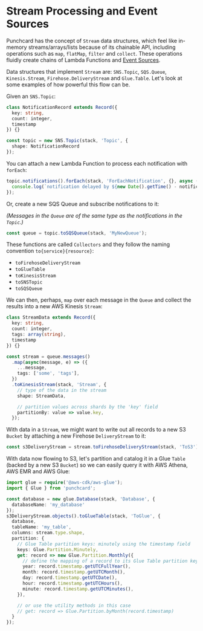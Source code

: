 # Stream Processing and Event Sources

Punchcard has the concept of `Stream` data structures, which feel like in-memory streams/arrays/lists because of its chainable API, including operations such as `map`, `flatMap`, `filter` and `collect`. These operations fluidly create chains of Lambda Functions and [Event Sources](https://docs.aws.amazon.com/lambda/latest/dg/invocation-eventsourcemapping.html).

Data structures that implement `Stream` are: `SNS.Topic`, `SQS.Queue`, `Kinesis.Stream`, `Firehose.DeliveryStream` and `Glue.Table`. Let's look at some examples of how powerful this flow can be.

Given an `SNS.Topic`:
```ts
class NotificationRecord extends Record({
  key: string,
  count: integer,
  timestamp
}) {}

const topic = new SNS.Topic(stack, 'Topic', {
  shape: NotificationRecord
});
```

You can attach a new Lambda Function to process each notification with `forEach`:
```ts
topic.notifications().forEach(stack, 'ForEachNotification', {}, async (notification) => {
  console.log(`notification delayed by ${new Date().getTime() - notification.timestamp.getTime()}ms`);
});
```

Or, create a new SQS Queue and subscribe notifications to it:

*(Messages in the `Queue` are of the same type as the notifications in the `Topic`.)*

```ts
const queue = topic.toSQSQueue(stack, 'MyNewQueue');
```

These functions are called `Collectors` and they follow the naming convention `to{service}{resource}`:
* `toFirehoseDeliveryStream`
* `toGlueTable`
* `toKinesisStream`
* `toSNSTopic`
* `toSQSQueue`

We can then, perhaps, `map` over each message in the `Queue` and collect the results into a new AWS Kinesis `Stream`:

```ts
class StreamData extends Record({
  key: string,
  count: integer,
  tags: array(string),
  timestamp
}) {}

const stream = queue.messages()
  .map(async(message, e) => ({
    ...message,
    tags: ['some', 'tags'],
  })
  .toKinesisStream(stack, 'Stream', {
    // type of the data in the stream
    shape: StreamData,

    // partition values across shards by the 'key' field
    partitionBy: value => value.key,
  });
```

With data in a `Stream`, we might want to write out all records to a new S3 `Bucket` by attaching a new Firehose `DeliveryStream` to it:

```ts
const s3DeliveryStream = stream.toFirehoseDeliveryStream(stack, 'ToS3');
```

With data now flowing to S3, let's partition and catalog it in a Glue `Table` (backed by a new S3 `Bucket`) so we can easily query it with AWS Athena, AWS EMR and AWS Glue:

```ts
import glue = require('@aws-cdk/aws-glue');
import { Glue } from 'punchcard';

const database = new glue.Database(stack, 'Database', {
  databaseName: 'my_database'
});
s3DeliveryStream.objects().toGlueTable(stack, 'ToGlue', {
  database,
  tableName: 'my_table',
  columns: stream.type.shape,
  partition: {
    // Glue Table partition keys: minutely using the timestamp field
    keys: Glue.Partition.Minutely,
    get: record => new Glue.Partition.Monthly({
      // define the mapping of a record to its Glue Table partition keys
      year: record.timestamp.getUTCFullYear(),
      month: record.timestamp.getUTCMonth(),
      day: record.timestamp.getUTCDate(),
      hour: record.timestamp.getUTCHours(),
      minute: record.timestamp.getUTCMinutes(),
    }),

    // or use the utility methods in this case
    // get: record => Glue.Partition.byMonth(record.timestamp)
  }
});
```
